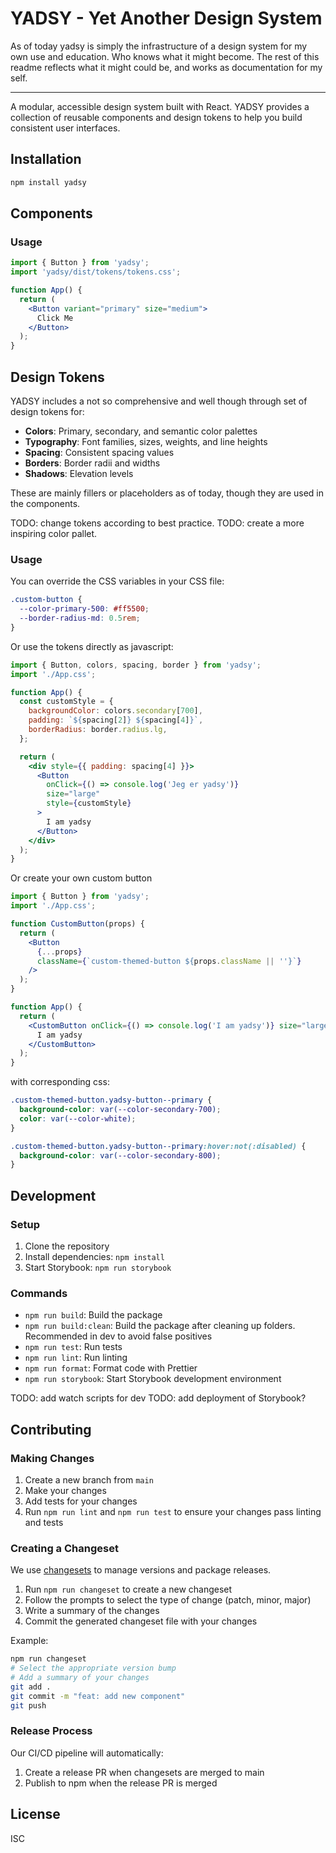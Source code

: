 # YADSY - Yet Another Design System

As of today yadsy is simply the infrastructure of a design system for my own use and education. Who knows what it might become. The rest of this readme reflects what it might could be, and works as documentation for my self.

---

A modular, accessible design system built with React. YADSY provides a collection of reusable components and design tokens to help you build consistent user interfaces.

## Installation

```bash
npm install yadsy
```

## Components

### Usage

```jsx
import { Button } from 'yadsy';
import 'yadsy/dist/tokens/tokens.css';

function App() {
  return (
    <Button variant="primary" size="medium">
      Click Me
    </Button>
  );
}
```

## Design Tokens

YADSY includes a not so comprehensive and well though through set of design tokens for:

- **Colors**: Primary, secondary, and semantic color palettes
- **Typography**: Font families, sizes, weights, and line heights
- **Spacing**: Consistent spacing values
- **Borders**: Border radii and widths
- **Shadows**: Elevation levels

These are mainly fillers or placeholders as of today, though they are used in the components.

TODO: change tokens according to best practice.
TODO: create a more inspiring color pallet.

### Usage

You can override the CSS variables in your CSS file:

```css
.custom-button {
  --color-primary-500: #ff5500;
  --border-radius-md: 0.5rem;
}
```

Or use the tokens directly as javascript:

```jsx
import { Button, colors, spacing, border } from 'yadsy';
import './App.css';

function App() {
  const customStyle = {
    backgroundColor: colors.secondary[700],
    padding: `${spacing[2]} ${spacing[4]}`,
    borderRadius: border.radius.lg,
  };

  return (
    <div style={{ padding: spacing[4] }}>
      <Button
        onClick={() => console.log('Jeg er yadsy')}
        size="large"
        style={customStyle}
      >
        I am yadsy
      </Button>
    </div>
  );
}
```

Or create your own custom button

```jsx
import { Button } from 'yadsy';
import './App.css';

function CustomButton(props) {
  return (
    <Button
      {...props}
      className={`custom-themed-button ${props.className || ''}`}
    />
  );
}

function App() {
  return (
    <CustomButton onClick={() => console.log('I am yadsy')} size="large">
      I am yadsy
    </CustomButton>
  );
}
```

with corresponding css:

```css
.custom-themed-button.yadsy-button--primary {
  background-color: var(--color-secondary-700);
  color: var(--color-white);
}

.custom-themed-button.yadsy-button--primary:hover:not(:disabled) {
  background-color: var(--color-secondary-800);
}
```

## Development

### Setup

1. Clone the repository
2. Install dependencies: `npm install`
3. Start Storybook: `npm run storybook`

### Commands

- `npm run build`: Build the package
- `npm run build:clean`: Build the package after cleaning up folders. Recommended in dev to avoid false positives
- `npm run test`: Run tests
- `npm run lint`: Run linting
- `npm run format`: Format code with Prettier
- `npm run storybook`: Start Storybook development environment

TODO: add watch scripts for dev
TODO: add deployment of Storybook?

## Contributing

### Making Changes

1. Create a new branch from `main`
2. Make your changes
3. Add tests for your changes
4. Run `npm run lint` and `npm run test` to ensure your changes pass linting and tests

### Creating a Changeset

We use [changesets](https://github.com/changesets/changesets) to manage versions and package releases.

1. Run `npm run changeset` to create a new changeset
2. Follow the prompts to select the type of change (patch, minor, major)
3. Write a summary of the changes
4. Commit the generated changeset file with your changes

Example:

```bash
npm run changeset
# Select the appropriate version bump
# Add a summary of your changes
git add .
git commit -m "feat: add new component"
git push
```

### Release Process

Our CI/CD pipeline will automatically:

1. Create a release PR when changesets are merged to main
2. Publish to npm when the release PR is merged

## License

ISC
